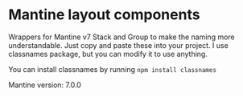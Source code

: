 # Mantine layout components
Wrappers for Mantine v7 Stack and Group to make the naming more understandable. Just copy and paste these into your project. I use classnames package, but you can modify it to use anything.

You can install classnames by running `npm install classnames`

Mantine version: 7.0.0
